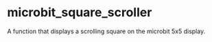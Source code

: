 # microbit_square_scroller
A function that displays a scrolling square on the microbit 5x5 display. 
